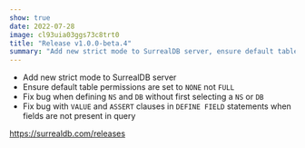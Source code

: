 ```yaml
---
show: true
date: 2022-07-28
image: cl93uia03ggs73c8trt0
title: "Release v1.0.0-beta.4"
summary: "Add new strict mode to SurrealDB server, ensure default table permissions are set to <code>NONE</code> not <code>FULL</code>, and more..."
---
```


* Add new strict mode to SurrealDB server
* Ensure default table permissions are set to <code>NONE</code> not <code>FULL</code>
* Fix bug when defining <code>NS</code> and <code>DB</code> without first selecting a <code>NS</code> or <code>DB</code>
* Fix bug with <code>VALUE</code> and <code>ASSERT</code> clauses in <code>DEFINE FIELD</code> statements when fields are not present in query

https://surrealdb.com/releases